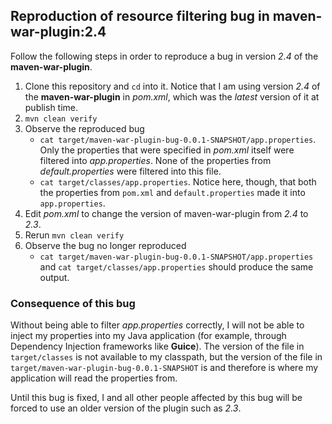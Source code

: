 ## Reproduction of resource filtering bug in maven-war-plugin:2.4

Follow the following steps in order to reproduce a bug in version *2.4* of the **maven-war-plugin**.

1. Clone this repository and `cd` into it. Notice that I am using version *2.4* of the **maven-war-plugin** in *pom.xml*, which was the *latest* version of it at publish time.
2. `mvn clean verify`
3. Observe the reproduced bug
	- `cat target/maven-war-plugin-bug-0.0.1-SNAPSHOT/app.properties`. Only the properties that were specified in *pom.xml* itself were filtered into *app.properties*. None of the properties from *default.properties* were filtered into this file.
	- `cat target/classes/app.properties`. Notice here, though, that both the properties from `pom.xml` and `default.properties` made it into `app.properties`.
4. Edit *pom.xml* to change the version of maven-war-plugin from *2.4* to *2.3*.
5. Rerun `mvn clean verify`
6. Observe the bug no longer reproduced
	- `cat target/maven-war-plugin-bug-0.0.1-SNAPSHOT/app.properties` and `cat target/classes/app.properties` should produce the same output.

### Consequence of this bug

Without being able to filter *app.properties* correctly, I will not be able to inject my properties into my Java application (for example, through Dependency Injection frameworks like **Guice**). The version of the file in `target/classes` is not available to my classpath, but the version of the file in `target/maven-war-plugin-bug-0.0.1-SNAPSHOT` is and therefore is where my application will read the properties from.

Until this bug is fixed, I and all other people affected by this bug will be forced to use an older version of the plugin such as *2.3*.
